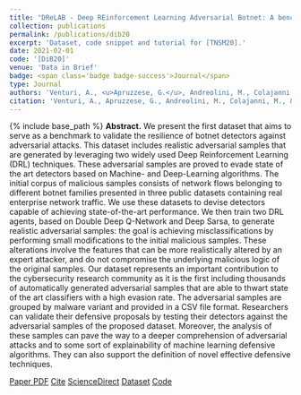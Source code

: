 ```yaml
---
title: "DReLAB - Deep REinforcement Learning Adversarial Botnet: A benchmark dataset for adversarial attacks against botnet Intrusion Detection Systems"
collection: publications
permalink: /publications/dib20
excerpt: 'Dataset, code snippet and tutorial for [TNSM20].'
date: 2021-02-01
code: '[DiB20]'
venue: 'Data in Brief'
badge: <span class='badge badge-success'>Journal</span>
type: Journal
authors: 'Venturi, A., <u>Apruzzese, G.</u>, Andreolini, M., Colajanni, M., & Marchetti, M.'
citation: 'Venturi, A., Apruzzese, G., Andreolini, M., Colajanni, M., & Marchetti, M. (2021). "DRrLAB - Deep REinforcement Learning Adversarial Botnet: A benchmark dataset for Adversarial Attacks against Botnet Intrusion Detection Systems." <i>Data in Brief</i>, 34, 106631.'
---
```

{% include base_path %}
<b>Abstract.</b> We present the first dataset that aims to serve as a benchmark to validate the resilience of botnet detectors against adversarial attacks. This dataset includes realistic adversarial samples that are generated by leveraging two widely used Deep Reinforcement Learning (DRL) techniques. These adversarial samples are proved to evade state of the art detectors based on Machine- and Deep-Learning algorithms. The initial corpus of malicious samples consists of network flows belonging to different botnet families presented in three public datasets containing real enterprise network traffic. We use these datasets to devise detectors capable of achieving state-of-the-art performance. We then train two DRL agents, based on Double Deep Q-Network and Deep Sarsa, to generate realistic adversarial samples: the goal is achieving misclassifications by performing small modifications to the initial malicious samples. These alterations involve the features that can be more realistically altered by an expert attacker, and do not compromise the underlying malicious logic of the original samples. Our dataset represents an important contribution to the cybersecurity research community as it is the first including thousands of automatically generated adversarial samples that are able to thwart state of the art classifiers with a high evasion rate. The adversarial samples are grouped by malware variant and provided in a CSV file format. Researchers can validate their defensive proposals by testing their detectors against the adversarial samples of the proposed dataset. Moreover, the analysis of these samples can pave the way to a deeper comprehension of adversarial attacks and to some sort of explainability of machine learning defensive algorithms. They can also support the definition of novel effective defensive techniques.

<a class="btn btn-outline-primary my-1 mr-1 btn-sm" href="https://gioapru.github.io/files/papers/dib20/dib20.pdf" target="_blank" rel="noopener">Paper PDF</a> 
<a class="btn btn-outline-primary my-1 mr-1 btn-sm" href="https://gioapru.github.io/files/papers/dib20/dib20_cite.html" target="_blank" rel="noopener">Cite</a> 
<a class="btn btn-outline-primary my-1 mr-1 btn-sm" href="https://www.sciencedirect.com/science/article/pii/S2352340920315110" target="_blank" rel="noopener">ScienceDirect</a> 
<a class="btn btn-outline-primary my-1 mr-1 btn-sm" href="https://data.mendeley.com/datasets/nf22d786tj/1" target="_blank" rel="noopener">Dataset</a> 
<a class="btn btn-outline-primary my-1 mr-1 btn-sm" href="https://github.com/andreaventuri01/DReLAB_tutorial" target="_blank" rel="noopener">Code</a> 
